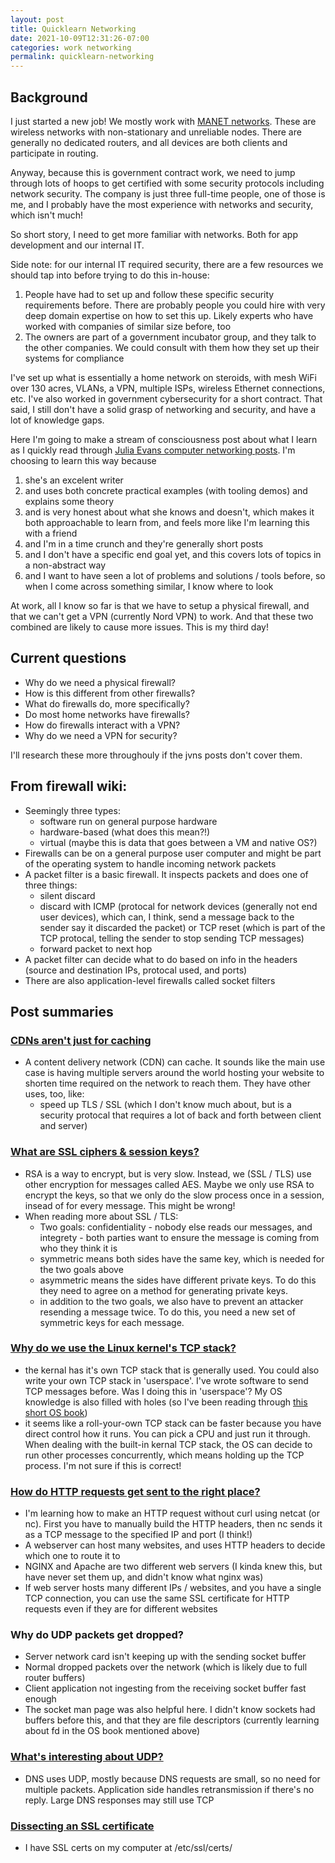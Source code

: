 ```yaml
---
layout: post
title: Quicklearn Networking
date: 2021-10-09T12:31:26-07:00
categories: work networking
permalink: quicklearn-networking
---
```


## Background 
I just started a new job! We mostly work with [MANET networks](https://en.wikipedia.org/wiki/Wireless_ad_hoc_network). These are wireless networks with non-stationary and unreliable nodes. There are generally no dedicated routers, and all devices are both clients and participate in routing.

Anyway, because this is government contract work, we need to jump through lots of hoops to get certified with some security protocols including network security. The company is just three full-time people, one of those is me, and I probably have the most experience with networks and security, which isn't much! 

So short story, I need to get more familiar with networks. Both for app development and our internal IT. 

Side note: for our internal IT required security, there are a few resources we should tap into before trying to do this in-house:
1. People have had to set up and follow these specific security requirements before. There are probably people you could hire with very deep domain expertise on how to set this up. Likely experts who have worked with companies of similar size before, too
2. The owners are part of a government incubator group, and they talk to the other companies. We could consult with them how they set up their systems for compliance

I've set up what is essentially a home network on steroids, with mesh WiFi over 130 acres, VLANs, a VPN, multiple ISPs, wireless Ethernet connections, etc. I've also worked in government cybersecurity for a short contract. That said, I still don't have a solid grasp of networking and security, and have a lot of knowledge gaps.

Here I'm going to make a stream of consciousness post about what I learn as I quickly read through [Julia Evans computer networking posts](https://jvns.ca/#computer-networking). I'm choosing to learn this way because 
1. she's an excelent writer 
2. and uses both concrete practical examples (with tooling demos) and explains some theory
3. and is very honest about what she knows and doesn't, which makes it both approachable to learn from, and feels more like I'm learning this with a friend
4. and I'm in a time crunch and they're generally short posts
5. and I don't have a specific end goal yet, and this covers lots of topics in a non-abstract way
6. and I want to have seen a lot of problems and solutions / tools before, so when I come across something similar, I know where to look

At work, all I know so far is that we have to setup a physical firewall, and that we can't get a VPN (currently Nord VPN) to work. And that these two combined are likely to cause more issues. This is my third day!

## Current questions
- Why do we need a physical firewall? 
- How is this different from other firewalls? 
- What do firewalls do, more specifically? 
- Do most home networks have firewalls? 
- How do firewalls interact with a VPN?
- Why do we need a VPN for security?

I'll research these more throughouly if the jvns posts don't cover them.

## From firewall wiki:
- Seemingly three types:
	* software run on general purpose hardware
	* hardware-based (what does this mean?!)
	* virtual (maybe this is data that goes between a VM and native OS?)
- Firewalls can be on a general purpose user computer and might be part of the operating system to handle incoming network packets
- A packet filter is a basic firewall. It inspects packets and does one of three things:
	* silent discard
	* discard with ICMP (protocal for network devices (generally not end user devices), which can, I think, send a message back to the sender say it discarded the packet) or TCP reset (which is part of the TCP protocal, telling the sender to stop sending TCP messages)
	* forward packet to next hop
- A packet filter can decide what to do based on info in the headers (source and destination IPs, protocal used, and ports)
- There are also application-level firewalls called socket filters


## Post summaries 

### [CDNs aren't just for caching](https://jvns.ca/blog/2016/04/29/cdns-arent-just-for-caching/)
- A content delivery network (CDN) can cache. It sounds like the main use case is having multiple servers around the world hosting your website to shorten time required on the network to reach them. They have other uses, too, like:
	* speed up TLS / SSL (which I don't know much about, but is a security protocal that requires a lot of back and forth between client and server)

### [What are SSL ciphers & session keys?](https://jvns.ca/blog/2016/05/06/what-are-ssl-ciphers-and-session-keys/)
- RSA is a way to encrypt, but is very slow. Instead, we (SSL / TLS) use other encryption for messages called AES. Maybe we only use RSA to encrypt the keys, so that we only do the slow process once in a session, insead of for every message. This might be wrong!
- When reading more about SSL / TLS:
	* Two goals: confidentiality - nobody else reads our messages, and integrety - both parties want to ensure the message is coming from who they think it is
	* symmetric means both sides have the same key, which is needed for the two goals above
	* asymmetric means the sides have different private keys. To do this they need to agree on a method for generating private keys. 
	* in addition to the two goals, we also have to prevent an attacker resending a message twice. To do this, you need a new set of symmetric keys for each message.

### [Why do we use the Linux kernel's TCP stack?](https://jvns.ca/blog/2016/06/30/why-do-we-use-the-linux-kernels-tcp-stack/)
- the kernal has it's own TCP stack that is generally used. You could also write your own TCP stack in 'userspace'. I've wrote software to send TCP messages before. Was I doing this in 'userspace'? My OS knowledge is also filled with holes (so I've been reading through [this short OS book](https://pdos.csail.mit.edu/6.828/2019/xv6/book-riscv-rev0.pdf))
- it seems like a roll-your-own TCP stack can be faster because you have direct control how it runs. You can pick a CPU and just run it through. When dealing with the built-in kernal TCP stack, the OS can decide to run other processes concurrently, which means holding up the TCP process. I'm not sure if this is correct!

### [How do HTTP requests get sent to the right place?](https://jvns.ca/blog/2016/07/14/whats-sni/)
- I'm learning how to make an HTTP request without curl using netcat (or nc). First you have to manually build the HTTP headers, then nc sends it as a TCP message to the specified IP and port (I think!) 
- A webserver can host many websites, and uses HTTP headers to decide which one to route it to
- NGINX and Apache are two different web servers (I kinda knew this, but have never set them up, and didn't know what nginx was)
- If web server hosts many different IPs / websites, and you have a single TCP connection, you can use the same SSL certificate for HTTP requests even if they are for different websites

### Why do UDP packets get dropped?
- Server network card isn't keeping up with the sending socket buffer
- Normal dropped packets over the network (which is likely due to full router buffers) 
- Client application not ingesting from the receiving socket buffer fast enough
- The socket man page was also helpful here. I didn't know sockets had buffers before this, and that they are file descriptors (currently learning about fd in the OS book mentioned above)

### [What's interesting about UDP?](https://jvns.ca/blog/2016/12/21/what-s-interesting-about-udp/)
- DNS uses UDP, mostly because DNS requests are small, so no need for multiple packets. Application side handles retransmission if there's no reply. Large DNS responses may still use TCP

### [Dissecting an SSL certificate](https://jvns.ca/blog/2017/01/31/whats-tls/)
- I have SSL certs on my computer at /etc/ssl/certs/
